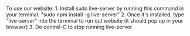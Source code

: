To use our website:
	1. Install sudo live-server by running this command in your terminal: "sudo npm install -g live-server"
	2. Once it's installed, type "live-server" into the terminal to run out website (it should pop up in your browser)
	3. Do control-C to stop running live-server